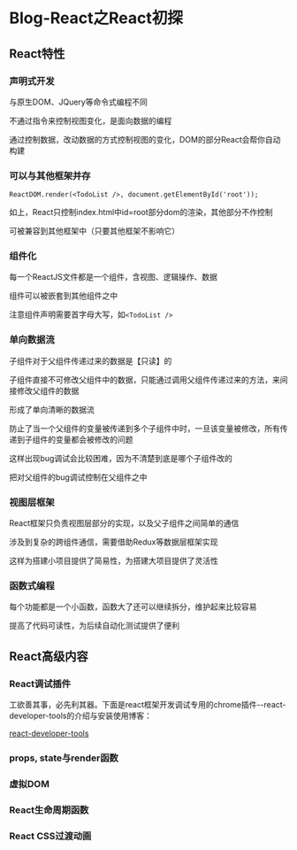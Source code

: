 # Blog-React之React初探

## React特性

### 声明式开发

与原生DOM、JQuery等命令式编程不同

不通过指令来控制视图变化，是面向数据的编程

通过控制数据，改动数据的方式控制视图的变化，DOM的部分React会帮你自动构建

### 可以与其他框架并存

`ReactDOM.render(<TodoList />, document.getElementById('root'));`

如上，React只控制index.html中id=root部分dom的渲染，其他部分不作控制

可被兼容到其他框架中（只要其他框架不影响它）

### 组件化

每一个ReactJS文件都是一个组件，含视图、逻辑操作、数据

组件可以被嵌套到其他组件之中

注意组件声明需要首字母大写，如`<TodoList />`

### 单向数据流

子组件对于父组件传递过来的数据是【只读】的

子组件直接不可修改父组件中的数据，只能通过调用父组件传递过来的方法，来间接修改父组件的数据

形成了单向清晰的数据流

防止了当一个父组件的变量被传递到多个子组件中时，一旦该变量被修改，所有传递到子组件的变量都会被修改的问题

这样出现bug调试会比较困难，因为不清楚到底是哪个子组件改的

把对父组件的bug调试控制在父组件之中

### 视图层框架

React框架只负责视图层部分的实现，以及父子组件之间简单的通信

涉及到复杂的跨组件通信，需要借助Redux等数据层框架实现

这样为搭建小项目提供了简易性，为搭建大项目提供了灵活性

### 函数式编程

每个功能都是一个小函数，函数大了还可以继续拆分，维护起来比较容易

提高了代码可读性，为后续自动化测试提供了便利


## React高级内容

### React调试插件

工欲善其事，必先利其器。下面是react框架开发调试专用的chrome插件--react-developer-tools的介绍与安装使用博客：

[react-developer-tools](https://www.cnblogs.com/luffa/p/10350014.html)

### props, state与render函数

### 虚拟DOM

### React生命周期函数

### React CSS过渡动画
